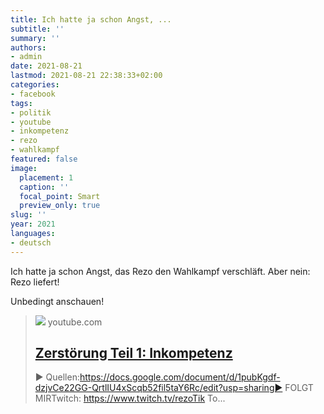 ```yaml
---
title: Ich hatte ja schon Angst, ...
subtitle: ''
summary: ''
authors:
- admin
date: 2021-08-21
lastmod: 2021-08-21 22:38:33+02:00
categories:
- facebook
tags:
- politik
- youtube
- inkompetenz
- rezo
- wahlkampf
featured: false
image:
  placement: 1
  caption: ''
  focal_point: Smart
  preview_only: true
slug: ''
year: 2021
languages:
- deutsch
---
```


Ich hatte ja schon Angst, das Rezo den Wahlkampf verschläft. Aber nein: Rezo liefert! 

Unbedingt anschauen!
> [![](https://i.ytimg.com/vi/rIj3qskDAZM/maxresdefault.jpg)](https://www.youtube.com/watch?v=rIj3qskDAZM)
> youtube.com
> ## [Zerstörung Teil 1: Inkompetenz](https://www.youtube.com/watch?v=rIj3qskDAZM)
>
>► Quellen:https://docs.google.com/document/d/1pubKgdf-dzjvCe22GG-QrtlIU4xScqb52fil5taY6Rc/edit?usp=sharing► FOLGT MIRTwitch: https://www.twitch.tv/rezoTik To...